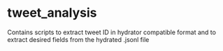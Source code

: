 # tweet_analysis
Contains scripts to extract tweet ID in hydrator compatible format and to extract desired fields from the hydrated .jsonl file
